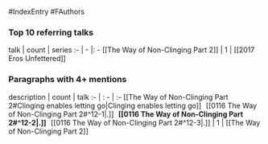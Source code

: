 #IndexEntry #FAuthors

### Top 10 referring talks
talk | count | series
:- | - |: -
[[The Way of Non-Clinging Part 2]] | 1 | [[2017 Eros Unfettered]]

### Paragraphs with 4+ mentions
description | count | talk
:- | : - | :-
[[The Way of Non-Clinging Part 2#Clinging enables letting go\|Clinging enables letting go]] &nbsp;&nbsp;[[0116 The Way of Non-Clinging Part 2#^12-1\|.]] &nbsp; **[[0116 The Way of Non-Clinging Part 2#^12-2\|.]]** &nbsp; [[0116 The Way of Non-Clinging Part 2#^12-3\|.]] | 1 | [[The Way of Non-Clinging Part 2]]

